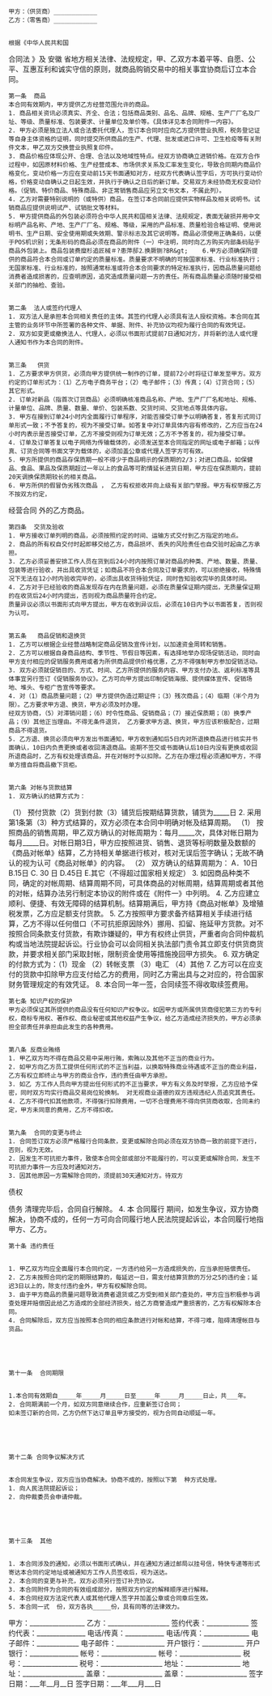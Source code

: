 
 


    甲方：（供货商）____________
    乙方：（零售商）____________


    根据《中华人民共和国
合同法
》及
安徽
省地方相关法律、法规规定，甲、乙双方本着平等、自愿、公平、互惠互利和诚实守信的原则，就商品购销交易中的相关事宜协商后订立本合同。


    第一条  商品
    本合同有效期内，甲方提供乙方经营范围允许的商品。
    1. 商品相关资讯必须真实、齐全、合法；包括商品类别、品名、品牌、规格、生产厂厂名及厂址、等级、质量标准、包装要求、计量单位及单价等。《具体详见本合同附件一内容》。           
    2. 甲方必须是独立法人或合法委托代理人，签订本合同时应向乙方提供营业执照，税务登记证等自身主体资格的证明，同时提交所供商品的生产、代理、批发或进口许可、卫生检疫等有关附件文本，甲乙双方交换营业执照复印件。
    3. 商品价格应体现公开、合理、合法以及地域性特点。经双方协商确立进销价格。在双方合作过程中，如因原材料价格、生产经营成本、市场供求关系及汇率发生变化，导致合同期内商品价格变化，变动价格一方应在变动前15天书面通知对方，经双方代表确认签字后，方可执行变动价格，价格变动自确认之日起生效，并执行于确认之日后的新订单。交易双方未经协商无权变动价格。（促销、特价商品、特殊商品、非正常销售商品应另立文书文本，不属此列）。
    4. 乙方对需要特别说明的（或特供）商品，在签订本合同前应提供实物样品及相关说明书。试销商品应提供说明试产、试销批文等材料。  
    5. 甲方提供商品的外包装必须符合中华人民共和国相关法律、法规规定，表面无破损并用中文标明产品名称、产地、生产厂厂名、规格、等级，采用的产品标准、质量检验合格证明、使用说明书、生产日期、安全使用期或失效期、警示标志及其它说明等。商品必须使用正确条码，以便于POS机识别；无条形码的商品必须在商品的附件（一）中注明，同时向乙方购买内部条码贴于商品外包装上。商品包装费糜杉追匠械＃?患萍邸⒉换厥铡?BR&gt;    6.甲方必须确保所提供的商品符合本合同或订单约定的质量标准。质量要求不明确的可按国家标准、行业标准执行；无国家标准、行业标准的，按照通常标准或符合本合同要求的特定标准执行，因商品质量问题给消费者造成损害的，应查明原因，追究造成质量问题一方的责任。所有商品质量必须随时接受相关部门的抽检、查验。


    第二条  法人或签约代理人
    1. 双方法人是承担本合同相关责任的主体。其签约代理人必须具有法人授权资格。本合同在其主管的业务环节中所签署的各种文件、单据、附件、补充协议均视为履行合同的有效凭证。
    2. 双方如变更或撤换法人、代理人，必须以书面形式提前7日通知对方，并将新的法人或代理人通知书作为本合同的附件。


    第三条   供货
    1. 乙方要求甲方供货，必须向甲方提供统一制作的订单，提前72小时将征订单发至甲方。双方约定的订单形式为：（1）乙方电子商务平台；（2）电子邮件；（3）传真；（4）订货合同；（5）其它形式。
    2. 订单对新品（指首次订货商品）必须明确核准商品名称、产地、生产厂厂名和地址、规格、计量单位、品牌、质量、数量、单价、包装系数、交货时间、交货地点等具体内容。
    3. 甲方在接到订单24小时内全面履行订单程序，对能否接受订单予以明确答复，答复形式同订单形式一致；不予答复的，视为不接受订单。如答复中对订单具体内容有修改的，乙方应当在24小时内表示是否接受订单，乙方不接受则视为订单无效；乙方不予答复的，视为接受订单。
    4. 订单及订单答复以电子网络为传输载体的，必须发送至本合同指定的网址或电子邮箱；以传真、订货合同等书面文字为载体的，必须加盖公章或代理人签字方可有效。
    5. 甲方所提供的商品存保质期一般不得少于商品明示的保质期的2/3；对进口商品，如保健品、食品、果品及保质期超过一年以上的食品等可酌情延长进货日期，甲方应在保质期内，提前20天调换保质期较长的相关商品。
    6. 甲方所供的假冒伪劣残次商品 ， 乙方有权拒收并向上级有关部门举报。甲方有权举报乙方不按双方约定，
经营合同
外的乙方商品。


    第四条  交货及验收
    1. 甲方接收订单列明的商品，必须按照约定的时间、运输方式交付到乙方指定的地点。
    2. 商品的所有权自交付时起即移交给乙方，商品损坏、丢失的风险责任也自交验时起由乙方承担。
    3. 乙方必须妥善安排工作人员在货到后24小时内按照订单对商品的种类、产地、数量、质量、包装等进行验收，并出具收货凭证；如商品不符合本合同及订单要求的，可以拒绝接收，特殊情况下无法在12小时内验收完毕的，必须出具收货待验凭证，同时告知验收完毕的具体时间。
    4. 乙方对于已经验收的商品发现存在内在质量问题，必须在质量保证期内提出，无质量保证期的在收货后24小时内提出，否则视为商品质量符合约定。
    质量异议必须以书面形式向甲方提出，甲方在收到异议后，必须在10日内予以书面答复，否则视为认可。


    第五条   商品促销和退换货
    1. 乙方可以根据企业经营战略制定商品促销及宣传计划，以加速资金周转和销售。
    2. 乙方可以根据自身商品结构、季节性、节假日等因素，有选择地举办现场促销活动，同时由甲方支付相应的促销服务费用或者为所供商品提供价格优惠，乙方不得强制甲方参加促销活动。
    3. 双方必须就促销目的、方式、时间、乙方所提供的服务内容、甲方支付办法、返利标准等具体事宜另行签订《促销服务协议》。乙方可向甲方提出印制促销海报、提供媒体宣传、促销场地、堆头、专柜广告宣传等要求。
    4. 对（1）商品质量问题；（2）甲方提供伪造过期证件；（3）残次商品；（4）临期（半个月为限）。乙方要求甲方退、换货，甲方必须及时办理。
    经双方协商，（5）对滞销问题；（6）时令性商品、促销商品；（7）接近保质期；（8）换季产品；（9）其他正当理由。不得无条件退货， 乙方要求甲方退、换货，甲方应该积极配合，过期商品不得退货。
    5. 乙方退、换货必须向甲方发出书面通知，甲方收到通知后5日内对所退换商品进行核实并书面确认，10日内负责更换或者收回清退商品。逾期不签交或书面确认后10日内没有更换或收回所退商品时，乙方有权处理该商品，并在对帐时予以扣除。乙方在办理过程必须通知甲方，不得单方擅自将商品撤下货柜。


    第六条 对帐与货款结算
    1. 双方确认的结算方式为：
   （1） 预付货款（2）货到付款（3）铺货后按期结算货款，铺货为_____日
    2. 采用第1条第（3）种方式结算的，双方必须在本合同中明确对帐及结算周期。
   （1） 按照商品的销售周期，甲乙双方确认的对帐周期为：每月_____次，具体对帐日期为每月_____日。对帐日期3日，甲方应按照进货、销售、退货等标明数量及数额的《商品对帐单》结算，乙方持相关单据进行核对，核对无误后签字确认；无故不确认的视为认可《商品对帐单》的内容。
   （2） 双方确认的结算周期为： 
    A．10日  B.15日   C. 30 日  D.45日   E.其它（不得超过国家相关规定）
    3. 如因商品种类不同，确定的对帐周期、结算周期不同，可具体商品的对帐周期，结算周期或者其他的对帐，结算办法另行制定本协议的附件或在《附件一》中列明。
    4. 乙方应建立顺利、便捷、有效无障碍的结算机制。结算期满后，甲方持《商品对帐单》及增殖税发票，乙方应足额支付货款。
    5. 乙方按照甲方要求备齐结算相关手续进行结算，乙方不得以任何借口（不可抗拒原因除外）挪用、扣留、拖延甲方货款。对不按照合同条款支付货款，有欺诈嫌疑的，甲方有权终止供货，严重者向合同仲裁机构或当地法院提起诉讼。行业协会可以会同相关执法部门责令其立即支付供货商货款，并要求相关部门采取封帐，限制资金使用等措施挽回甲方损失。
    6. 双方确定的付款方式为：（1）现金 （2）转帐支票 （3）电汇 （4）其他
    7. 乙方可以在应支付的货款中扣除甲方应支付给乙方的费用，同时乙方需出具与之对应的，符合国家财务管理规定的有效凭证。
    8. 本合同一年一签，合同续签不得收取续签费用。


    第七条 知识产权的保护
    甲方必须保证其所提供的商品没有任何知识产权争议。如因甲方或所属供货商侵犯第三方的专利权，商标专用权、著作权、商业秘密或其他权益产生争议，给乙方造成经济损失的，甲方必须承担全部责任并承担由此发生的各种费用。


    第八条 反商业贿络
    1. 甲乙双方均不得在商品交易中采用行贿，索贿以及其他不正当的商业行为。
    2. 如甲方向乙方员工提供任何形式的不正当利益，以换取特殊商业待遇或不正当的商业利益，乙方有权立即终止与甲方的商业合作，违约责任由甲方承担。
    3. 如乙 方工作人员向甲方提出任何形式的不正当要求，甲方有义务及时举报，乙方应给予保密，同时双方均实行商品交易岗位轮换制。 对无视商业道德的双方违规违纪人员追究其责任。
    4. 乙方不得代扣其他款项，不得强行扣除费用，一切不合理费用不得向供货商收取，合同未约定，甲方未同意的费用，乙方不得扣收。


    第九条  合同的变更与终止
    1. 合同签订双方必须严格履行合同条款，变更或解除合同必须在双方协商一致的前提下进行，否则，视为无效。
    2. 因发生不可抗拒力事件，致使本合同全部或部分不能履行的，可以变更或解除合同，发生不可抗拒力事件一方应及时通知对方。
    3. 因其他原因一方需解除合同的，须提前30天通知对方。待双方
债权

债务
清理完毕后，合同自行解除。
    4. 本
合同履行
期间，如发生争议，双方协商解决，协商不成的，任何一方可向合同履行地人民法院提起诉讼，本合同履行地指甲方、乙方。


    第十条 违约责任


    1. 甲乙双方均应全面履行本合同约定，一方违约给另一方造成损失的，应当承担赔偿责任。
    2. 乙方未按照合同约定的期限结算的，每延迟一日，需支付结算货款的万分之5的违约金；延迟3日以上的，除支付违约金外，甲方有权解除合同。
    3. 由于甲方商品的质量问题导致消费者退货或乙方受到相关部门查处的，甲方应当积极参与调查处理并赔偿因此给乙方造成的全部经济损失，给乙方商誉造成严重损害的，乙方有权解除本合同。
    4. 合同解除后，双方应当按照本合同的相应条款进行对帐和结算，不得刁难，阻碍清理帐目与货品。


 


    第十一条  合同期限


    1.本合同有效期自_____年_____月_____日至_____年_____月_____日止，共___年。
    2. 合同期满前一个月，如双方同意继续合作，应重新签订合同；
    如未签订新的合同，乙方仍然下达订单且甲方接受的，视为合同自动顺延一年。


 


    第十二条 合同争议解决方式


    本合同发生争议，双方应当协商解决。协商不成的，按照以下第  种方式处理。
    1. 向人民法院提起诉讼；
    2. 向仲裁委员会申请仲裁。


 


    第十三条  其他


    1. 本合同涉及的通知，必须以书面形式确认，并在通知方通过邮局以挂号信，特快专递等形式寄达本合同约定地址或被通知方工作人员签收后，视为送达。
    2. 本合同的变更与补充，双方必须另行签订补充协议。
    3. 本合同附件为合同的有效组成部分，按照双方约定的解释顺序进行解释。
    4. 本合同经双方法定代表人或其他代理人签字并加盖公章或合同章后生效。
    5. 本合同一式  份，双方各执_____份，具有同等的法律效力。



甲方：_________________        乙方：___________________
签约代表：_____________        签约代表：_______________
电话/传真：____________        电话/传真：______________
电子邮件：_____________        电子邮件：_______________
开户银行：_____________        开户银行：_______________
帐号：_________________        帐号：___________________
税号：_________________        税号：___________________
地址：_________________        地址：___________________
盖章：_________________        盖章：___________________
签字日期：___年__月__日        签字日期：___年___月___日

 


 

 
 
 
 
 
  


  
 

  


  


  
 
 
 
 

